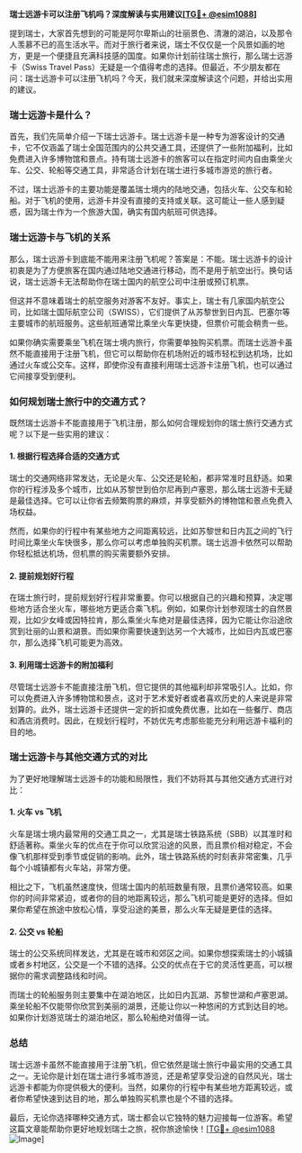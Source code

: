 **瑞士远游卡可以注册飞机吗？深度解读与实用建议[[TG💪+ @esim1088](https://t.me/s/esim1088)]**

提到瑞士，大家首先想到的可能是阿尔卑斯山的壮丽景色、清澈的湖泊，以及那令人羡慕不已的高生活水平。而对于旅行者来说，瑞士不仅仅是一个风景如画的地方，更是一个便捷且充满科技感的国度。如果你计划前往瑞士旅行，那么瑞士远游卡（Swiss Travel Pass）无疑是一个值得考虑的选择。但最近，不少朋友都在问：瑞士远游卡可以注册飞机吗？今天，我们就来深度解读这个问题，并给出实用的建议。

### 瑞士远游卡是什么？

首先，我们先简单介绍一下瑞士远游卡。瑞士远游卡是一种专为游客设计的交通卡，它不仅涵盖了瑞士全国范围内的公共交通工具，还提供了一些附加福利，比如免费进入许多博物馆和景点。持有瑞士远游卡的旅客可以在指定时间内自由乘坐火车、公交、轮船等交通工具，非常适合计划在瑞士进行多城市游览的旅行者。

不过，瑞士远游卡的主要功能是覆盖瑞士境内的陆地交通，包括火车、公交车和轮船。对于飞机的使用，远游卡并没有直接的支持或关联。这可能让一些人感到疑惑，因为瑞士作为一个旅游大国，确实有国内航班可供选择。

### 瑞士远游卡与飞机的关系

那么，瑞士远游卡到底能不能用来注册飞机呢？答案是：不能。瑞士远游卡的设计初衷是为了方便旅客在国内通过陆地交通进行移动，而不是用于航空出行。换句话说，瑞士远游卡无法帮助你在瑞士国内的航空公司中注册或预订机票。

但这并不意味着瑞士的航空服务对游客不友好。事实上，瑞士有几家国内航空公司，比如瑞士国际航空公司（SWISS），它们提供了从苏黎世到日内瓦、巴塞尔等主要城市的航班服务。这些航班通常比乘坐火车更快捷，但票价可能会稍贵一些。

如果你确实需要乘坐飞机在瑞士境内旅行，你需要单独购买机票。而瑞士远游卡虽然不能直接用于注册飞机，但它可以帮助你在机场附近的城市轻松到达机场，比如通过火车或公交车。这样，即使你没有直接利用瑞士远游卡注册飞机，也可以通过它间接享受到便利。

### 如何规划瑞士旅行中的交通方式？

既然瑞士远游卡不能直接用于飞机注册，那么如何合理规划你的瑞士旅行交通方式呢？以下是一些实用的建议：

#### 1. 根据行程选择合适的交通方式
瑞士的交通网络非常发达，无论是火车、公交还是轮船，都非常准时且舒适。如果你的行程涉及多个城市，比如从苏黎世到伯尔尼再到卢塞恩，那么瑞士远游卡无疑是最佳选择。它可以让你省去频繁购票的麻烦，并享受额外的博物馆和景点免费入场权益。

然而，如果你的行程中有某些地方之间距离较远，比如苏黎世和日内瓦之间的飞行时间比乘坐火车快很多，那么你可以考虑单独购买机票。瑞士远游卡依然可以帮助你轻松抵达机场，但机票的购买需要额外安排。

#### 2. 提前规划好行程
在瑞士旅行时，提前规划好行程非常重要。你可以根据自己的兴趣和预算，决定哪些地方适合坐火车，哪些地方更适合乘飞机。例如，如果你计划参观瑞士的自然景观，比如少女峰或因特拉肯，那么乘坐火车绝对是最佳选择，因为它能让你沿途欣赏到壮丽的山景和湖景。而如果你需要快速到达另一个大城市，比如日内瓦或巴塞尔，那么选择飞机可能更为高效。

#### 3. 利用瑞士远游卡的附加福利
尽管瑞士远游卡不能直接注册飞机，但它提供的其他福利却非常吸引人。比如，你可以免费进入许多博物馆和景点，这对于艺术爱好者或者喜欢历史的人来说是非常划算的。此外，瑞士远游卡还提供一定的折扣或免费优惠，比如在一些餐厅、商店和酒店消费时。因此，在规划行程时，不妨优先考虑那些能充分利用远游卡福利的目的地。

### 瑞士远游卡与其他交通方式的对比

为了更好地理解瑞士远游卡的功能和局限性，我们不妨将其与其他交通方式进行对比：

#### 1. 火车 vs 飞机
火车是瑞士境内最常用的交通工具之一，尤其是瑞士铁路系统（SBB）以其准时和舒适著称。乘坐火车的优点在于你可以欣赏沿途的风景，而且票价相对稳定，不会像飞机那样受到季节或促销的影响。此外，瑞士铁路系统的时刻表非常密集，几乎每个小城镇都有火车站，非常方便。

相比之下，飞机虽然速度快，但瑞士国内的航班数量有限，且票价通常较高。如果你的时间非常紧迫，或者你的目的地距离较远，那么飞机可能是更好的选择。但如果你希望在旅途中放松心情，享受沿途的美景，那么火车无疑是更佳的选择。

#### 2. 公交 vs 轮船
瑞士的公交系统同样发达，尤其是在城市和郊区之间。如果你想探索瑞士的小城镇或者乡村地区，公交是一个不错的选择。公交的优点在于它的灵活性更高，可以根据你的需求调整路线和时间。

而瑞士的轮船服务则主要集中在湖泊地区，比如日内瓦湖、苏黎世湖和卢塞恩湖。乘坐轮船不仅能带你欣赏到美丽的湖景，还能让你以一种悠闲的方式到达目的地。如果你计划游览瑞士的湖泊地区，那么轮船绝对值得一试。

### 总结

瑞士远游卡虽然不能直接用于注册飞机，但它依然是瑞士旅行中最实用的交通工具之一。无论你是计划在瑞士进行多城市游览，还是希望享受沿途的自然风光，瑞士远游卡都能为你提供极大的便利。当然，如果你的行程中有某些地方距离较远，或者你希望快速到达目的地，那么单独购买机票也是个不错的选择。

最后，无论你选择哪种交通方式，瑞士都会以它独特的魅力迎接每一位游客。希望这篇文章能帮助你更好地规划瑞士之旅，祝你旅途愉快！[[TG💪+ @esim1088](https://t.me/s/esim1088) ![Image](https://i.postimg.cc/4NQfJmqS/Snipaste-2025-05-13-00-14-12.png)]